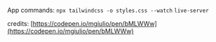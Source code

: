 App commands:
`npx tailwindcss -o styles.css --watch`
`live-server`

credits: [https://codepen.io/mgiulio/pen/bMLWWw](https://codepen.io/mgiulio/pen/bMLWWw)
